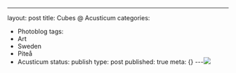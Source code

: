 ---
layout: post
title: Cubes @ Acusticum
categories:
- Photoblog
tags:
- Art
- Sweden
- Piteå
- Acusticum
status: publish
type: post
published: true
meta: {}
---![](/squarespace_images/static_500baf96c4aa540325612fa5_500bb0b2e4b042ea6e35b13f_5019f387e4b0b45850a91035_1289997044000__img.jpg_)
